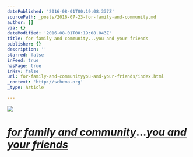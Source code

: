 ```yaml
---
datePublished: '2016-08-01T00:19:08.337Z'
sourcePath: _posts/2016-07-23-for-family-and-community.md
author: []
via: {}
dateModified: '2016-08-01T00:19:08.043Z'
title: for family and community...you and your friends
publisher: {}
description: ''
starred: false
inFeed: true
hasPage: true
inNav: false
url: for-family-and-communityyou-and-your-friends/index.html
_context: 'http://schema.org'
_type: Article

---
```

![](https://imgflo.herokuapp.com/graph/vahj1ThiexotieMo/0aa9c1d2b7546bc97d3482d397234ca8/croprotate.png?cropheight=746&cropwidth=1825&degrees=0&input=https%3A%2F%2Fthe-grid-user-content.s3-us-west-2.amazonaws.com%2F66634283-ebc6-460d-aae7-a7a64f47a508.png&x=0&y=24)

# _[for family and community][0]_..._[you and your friends][1]_

[0]: https://thegrid.ai/myallacrossamerica/ "Visit My Country"
[1]: http://thegrid.ai/justme/ "Quality Time with Friends and Family"